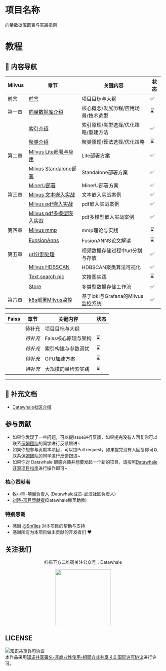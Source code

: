 # 项目名称

向量数据库部署与实践指南


# 教程
## 📖 内容导航

| **Milvus**     | 章节                                       | 关键内容                                     | 状态   |
|----------|-------------------------------------------|---------------------------------------------|--------|
| 前言 | [前言](./docs/Milvus/chapter0/前言.md)    | 项目目标与大纲                                |   ✅    |
|    第一章  | [向量数据库介绍](./docs/Milvus/chapter1/Milvus%20介绍.md) | 核心概念/发展历程/应用场景/技术选型            |   ⌛    |
|      | [ 索引介绍](./docs/Milvus/chapter1/milvus%20索引介绍.md) | 索引原理/类型选择/优化策略/重建方法           | ✅     |
|          | [ 聚类介绍](./docs/Milvus/chapter1/聚类算法介绍.md) | 聚类原理/算法选择/优化策略                  | ⌛     |
|    第二章    | [Milvus Lite部署与应用](./docs/Milvus/chapter2/Milvus%20Lite部署与应用.md) | Lite部署方案             | ✅     |
|          | [Milvus Standalone部署](./docs/Milvus/chapter2/Milvus%20Standalone部署.md) | Standalone部署方案                            | ✅     |
|          | [ MinerU部署](./docs/Milvus/chapter2/MinerU部署教程.md) | MinerU部署方案                            | ✅     |
|    第三章   | [ Milvus 文本嵌入实战](./docs/Milvus/chapter3/milvus%20文本嵌入实战.md) | 文本嵌入实战案例                            | ✅     |
|          | [Milvus pdf嵌入实战](./docs/Milvus/chapter3/milvus%20pdf%20嵌入实战.md) | pdf嵌入实战案例                            | ✅     |
|          | [Milvus pdf多模型嵌入实战](./docs/Milvus/chapter3/milvus%20pdf%20多模型嵌入实战.md) | pdf多模型嵌入实战案例                            | ✅     |
|      第四章| [ Milvus mmp](./docs/Milvus/chapter4/milvus%20存储优化.md) | mmp理论与实践                            | ⌛     |
|          | [ FunsionAnns](./docs/Milvus/chapter4/GPU加速检索-基于FusionANNS.md) | FusionANNS论文解读                 |    ⌛    |
|      第五章   | [url分割处理](./docs/Milvus/project/url_process/README.md) | 视频数据存储过程中url分割与存放                 |   ✅     |
|          | [ Milvus HDBSCAN](./docs/Milvus/project/milvus_hdbscan/hdbscan_clustering_with_milvus.ipynb) | HDBSCAN聚类算法可视化                 |    ✅    |
|          | [ Text search pic](./docs/Milvus/project/text_search_pic/1_build_text_image_search_engine.ipynb) | 文搜图实践                 |     ⌛   |
|          | [Store](./docs/Milvus/project/Cre_milvus/introduction.md) | 多类型数据存储工作流                 |     ✅   |
|     第六章     | [k8s部署Milvus监控](./docs/Milvus/project/k8s+loki/README.md) | 基于loki与Grafana的Milvus监控系统                 |     ✅   |

| **Faiss**     | 章节                                       | 关键内容                                     | 状态   |
|----------|-------------------------------------------|---------------------------------------------|--------|
|  | 待补充    | 项目目标与大纲                                |        
|   | *待补充*                                  | Faiss核心原理与架构                          | ⌛     |
|          | *待补充*                                  | 索引构建与参数调优                            | ⌛     |
|          | *待补充*                                  | GPU加速方案                                 | ⌛     |
|          | *待补充*                                  | 大规模向量检索实践                            | ⌛     |

---

## 📄 补充文档
- [Datawhale社区介绍](./docs/Datawhale%E7%A4%BE%E5%8C%BA%E4%BB%8B%E7%BB%8D.pdf)
## 参与贡献

- 如果你发现了一些问题，可以提Issue进行反馈，如果提完没有人回复你可以联系[保姆团队](https://github.com/datawhalechina/DOPMC/blob/main/OP.md)的同学进行反馈跟进~
- 如果你想参与贡献本项目，可以提Pull request，如果提完没有人回复你可以联系[保姆团队](https://github.com/datawhalechina/DOPMC/blob/main/OP.md)的同学进行反馈跟进~
- 如果你对 Datawhale 很感兴趣并想要发起一个新的项目，请按照[Datawhale开源项目指南](https://github.com/datawhalechina/DOPMC/blob/main/GUIDE.md)进行操作即可~

### 核心贡献者
- [牧小熊-项目负责人](https://github.com/muxiaoxiong) (Datawhale成员-武汉社区负责人)
- [刘晓-项目贡献者](https://github.com/Halukisan)(Datawhale鲸英助教)


### 特别感谢
- 感谢 [@Sm1les](https://github.com/Sm1les) 对本项目的帮助与支持
- 感谢所有为本项目做出贡献的开发者们 ❤️


## 关注我们

<div align=center>
<p>扫描下方二维码关注公众号：Datawhale</p>
<img src="https://raw.githubusercontent.com/datawhalechina/pumpkin-book/master/res/qrcode.jpeg" width = "180" height = "180">
</div>


## LICENSE

<a rel="license" href="http://creativecommons.org/licenses/by-nc-sa/4.0/"><img alt="知识共享许可协议" style="border-width:0" src="https://img.shields.io/badge/license-CC%20BY--NC--SA%204.0-lightgrey" /></a><br />本作品采用<a rel="license" href="http://creativecommons.org/licenses/by-nc-sa/4.0/">知识共享署名-非商业性使用-相同方式共享 4.0 国际许可协议</a>进行许可。
